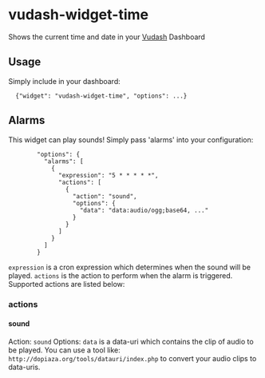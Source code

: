 # vudash-widget-time

Shows the current time and date in your [Vudash](https://npmjs.org/vudash) Dashboard

## Usage
Simply include in your dashboard:

```
  {"widget": "vudash-widget-time", "options": ...}
```

## Alarms
This widget can play sounds! Simply pass 'alarms' into your configuration:

```
        "options": {
          "alarms": [
            {
              "expression": "5 * * * * *",
              "actions": [
                {
                  "action": "sound",
                  "options": {
                    "data": "data:audio/ogg;base64, ..."
                  }
                }
              ]
            }
          ]
        }
```

`expression` is a cron expression which determines when the sound will be played.
`actions` is the action to perform when the alarm is triggered. Supported actions are listed below:

### actions

#### sound
Action: `sound`
Options: `data` is a data-uri which contains the clip of audio to be played. You can use a tool like: `http://dopiaza.org/tools/datauri/index.php` to convert your audio clips to data-uris.
